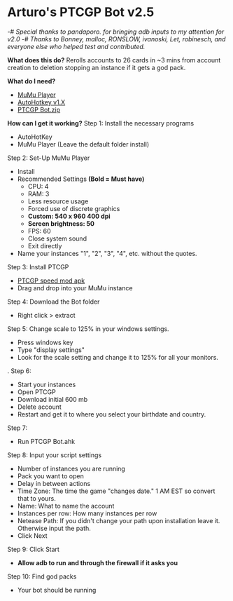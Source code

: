 # **__Arturo's PTCGP Bot v2.5__**
-# *Special thanks to pandaporo. for bringing adb inputs to my attention for v2.0*
-# *Thanks to Bonney, malloc, RONSLOW, ivanoski, Let, robinesch, and everyone else who helped test and contributed.*

**__What does this do?__**
Rerolls accounts to 26 cards in ~3 mins from account creation to deletion stopping an instance if it gets a god pack.

**__What do I need?__**
- [MuMu Player](https://www.mumuplayer.com/)
- [AutoHotkey v1.X](https://www.autohotkey.com/download/ahk-install.exe)
- [PTCGP Bot.zip](https://drive.google.com/file/d/1uB5ugxO5hhqN_BdXPd5_BDBgn7p37HnD/view?usp=sharing)

**__How can I get it working?__**
Step 1: Install the necessary programs
- AutoHotKey
- MuMu Player (Leave the default folder install)

Step 2: Set-Up MuMu Player
- Install
- Recommended Settings **(Bold = Must have)**
  - CPU: 4
  - RAM: 3
  - Less resource usage
  - Forced use of discrete graphics
  - **Custom: 540 x 960 400 dpi**
  - **Screen brightness: 50**
  - FPS: 60
  - Close system sound
  - Exit directly
- Name your instances "1", "2", "3", "4", etc. without the quotes.

Step 3: Install PTCGP
- [PTCGP speed mod apk](https://modsfire.com/y6p37S9f7n2fD38)
- Drag and drop into your MuMu instance

Step 4: Download the Bot folder
- Right click > extract

Step 5: Change scale to 125% in your windows settings.
- Press windows key
- Type "display settings"
- Look for the scale setting and change it to 125% for all your monitors.

.
Step 6: 
- Start your instances
- Open PTCGP
- Download initial 600 mb
- Delete account
- Restart and get it to where you select your birthdate and country. 

Step 7: 
- Run PTCGP Bot.ahk

Step 8: Input your script settings
- Number of instances you are running
- Pack you want to open
- Delay in between actions
- Time Zone: The time the game "changes date." 1 AM EST so convert that to yours.
- Name: What to name the account
- Instances per row: How many instances per row
- Netease Path: If you didn't change your path upon installation leave it. Otherwise input the path.
- Click Next

Step 9: Click Start
- **Allow adb to run and through the firewall if it asks you**

Step 10: Find god packs
- Your bot should be running

